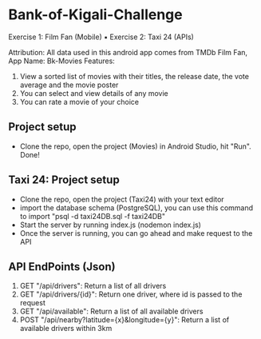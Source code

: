 # Bank-of-Kigali-Challenge
 Exercise 1: Film Fan (Mobile) ▪ Exercise 2: Taxi 24 (APIs) 
 
 Attribution: All data used in this android app comes from TMDb
 Film Fan, App Name: Bk-Movies
 Features:
 1. View a sorted list of movies with their titles, the release date, the vote average and the movie poster
 2. You can select and view details of any movie
 3. You can rate a movie of your choice
 
Project setup
--------------
- Clone the repo, open the project (Movies) in Android Studio, hit "Run". Done!
    
Taxi 24:
Project setup
--------------
- Clone the repo, open the project (Taxi24) with your text editor
- import the database schema (PostgreSQL), you can use this command to import "psql -d taxi24DB.sql -f taxi24DB"
- Start the server by running index.js (nodemon index.js)
- Once the server is running, you can go ahead and make request to the API

API EndPoints (Json)
-------------------
1. GET  "/api/drivers": Return a list of all drivers
2. GET  "/api/drivers/{id}": Return one driver, where id is passed to the request
3. GET  "/api/available": Return a list of all available drivers
4. POST "/api/nearby?latitude={x}&longitude={y}": Return a list of available drivers within 3km 


